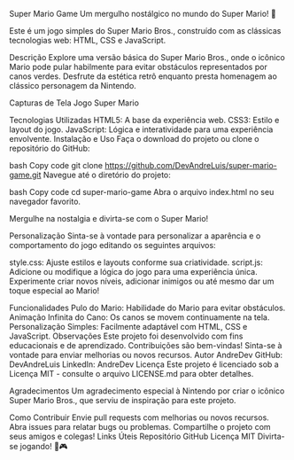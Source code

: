 Super Mario Game
Um mergulho nostálgico no mundo do Super Mario! 🍄

Este é um jogo simples do Super Mario Bros., construído com as clássicas tecnologias web: HTML, CSS e JavaScript.

Descrição
Explore uma versão básica do Super Mario Bros., onde o icônico Mario pode pular habilmente para evitar obstáculos representados por canos verdes. Desfrute da estética retrô enquanto presta homenagem ao clássico personagem da Nintendo.

Capturas de Tela
Jogo Super Mario

Tecnologias Utilizadas
HTML5: A base da experiência web.
CSS3: Estilo e layout do jogo.
JavaScript: Lógica e interatividade para uma experiência envolvente.
Instalação e Uso
Faça o download do projeto ou clone o repositório do GitHub:

bash
Copy code
git clone https://github.com/DevAndreLuis/super-mario-game.git
Navegue até o diretório do projeto:

bash
Copy code
cd super-mario-game
Abra o arquivo index.html no seu navegador favorito.

Mergulhe na nostalgia e divirta-se com o Super Mario!

Personalização
Sinta-se à vontade para personalizar a aparência e o comportamento do jogo editando os seguintes arquivos:

style.css: Ajuste estilos e layouts conforme sua criatividade.
script.js: Adicione ou modifique a lógica do jogo para uma experiência única.
Experimente criar novos níveis, adicionar inimigos ou até mesmo dar um toque especial ao Mario!

Funcionalidades
Pulo do Mario: Habilidade do Mario para evitar obstáculos.
Animação Infinita do Cano: Os canos se movem continuamente na tela.
Personalização Simples: Facilmente adaptável com HTML, CSS e JavaScript.
Observações
Este projeto foi desenvolvido com fins educacionais e de aprendizado.
Contribuições são bem-vindas! Sinta-se à vontade para enviar melhorias ou novos recursos.
Autor
AndreDev
GitHub: DevAndreLuis
LinkedIn: AndreDev
Licença
Este projeto é licenciado sob a Licença MIT - consulte o arquivo LICENSE.md para obter detalhes.

Agradecimentos
Um agradecimento especial à Nintendo por criar o icônico Super Mario Bros., que serviu de inspiração para este projeto.

Como Contribuir
Envie pull requests com melhorias ou novos recursos.
Abra issues para relatar bugs ou problemas.
Compartilhe o projeto com seus amigos e colegas!
Links Úteis
Repositório GitHub
Licença MIT
Divirta-se jogando! 🚀🎮